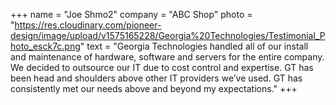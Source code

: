 +++
name = "Joe Shmo2"
company = "ABC Shop"
photo = "https://res.cloudinary.com/pioneer-design/image/upload/v1575165228/Georgia%20Technologies/Testimonial_Photo_esck7c.png"
text = "Georgia Technologies handled all of our install and maintenance of hardware, software and servers for the entire company. We decided to outsource our IT due to cost control and expertise. GT has been head and shoulders above other IT providers we’ve used. GT has consistently met our needs above and beyond my expectations."
+++